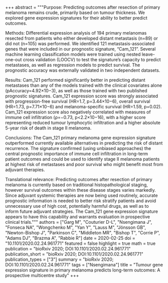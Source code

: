 +++
abstract = """Purpose: Predicting outcomes after resection of primary melanoma remains crude, primarily based on tumour thickness. We explored gene expression signatures for their ability to better predict outcomes.

Methods: Differential expression analysis of 194 primary melanomas resected from patients who either developed distant metastasis (n=89) or did not (n=105) was performed. We identified 121 metastasis-associated genes that were included in our prognostic signature, “Cam_121”. Several machine learning classification models were trained using nested leave- one-out cross validation (LOOCV) to test the signature’s capacity to predict metastases, as well as regression models to predict survival. The prognostic accuracy was externally validated in two independent datasets.

Results: Cam_121 performed significantly better in predicting distant metastases than any of the models trained with the clinical covariates alone (pAccuracy=4.92×10−3), as well as those trained with two published prognostic signatures. Cam_121 expression score was strongly associated with progression-free survival (HR=1.7, p=3.44×10−6), overall survival (HR=1.73, p=7.71×10−6) and melanoma-specific survival (HR=1.59, p=0.02). Cam_121 expression score also negatively correlated with measures of immune cell infiltration (ρ=−0.73, p<2.2×10−16), with a higher score representing reduced tumour lymphocytic infiltration and a higher absolute 5-year risk of death in stage II melanoma.

Conclusions: The Cam_121 primary melanoma gene expression signature outperformed currently available alternatives in predicting the risk of distant recurrence. The signature confirmed (using unbiased approaches) the central prognostic importance of immune cell infiltration in long-term patient outcomes and could be used to identify stage II melanoma patients at highest risk of metastases and poor survival who might benefit most from adjuvant therapies.

Translational relevance: Predicting outcomes after resection of primary melanoma is currently based on traditional histopathological staging, however survival outcomes within these disease stages varies markedly. Since adjuvant systemic therapies are now being used routinely, accurate prognostic information is needed to better risk stratify patients and avoid unnecessary use of high cost, potentially harmful drugs, as well as to inform future adjuvant strategies. The Cam_121 gene expression signature appears to have this capability and warrants evaluation in prospective clinical trials."""
authors = ["Garg M", "Couturier D-L", "Nsengimana J", "Fonseca NA", "Wongchenko M", "Yan Y", "Lauss M", "Jönsson GB", "Newton-Bishop J", "Parkinson C", "Middleton MR", "Bishop T", "Corrie P", "Adams DJ", "Brazma A", "Rabbie R"]
date = 2020-02-25
doi = "10.1101/2020.02.24.961771"
featured = false
highlight = true
math = true
publication = "bioRxiv 2020; DOI:10.1101/2020.02.24.961771"
publication_short = "bioRxiv 2020; DOI:10.1101/2020.02.24.961771"
publication_types = ["3"]
summary = "bioRxiv 2020; DOI:10.1101/2020.02.24.961771"
tags = ["Nsengimana"]
title = "Tumour gene expression signature in primary melanoma predicts long-term outcomes: A prospective multicentre study"
+++
